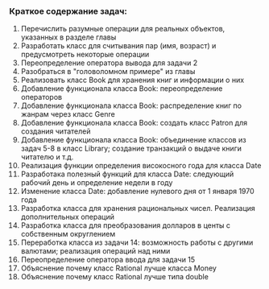 ### Краткое содержание задач:

1. Перечислить разумные операции для реальных объектов, указанных в разделе главы
2. Разработать класс для считывания пар (имя, возраст) и предусмотреть некоторые операции
3. Переопределение оператора вывода для задачи 2
4. Разобраться в "головоломном примере" из главы
5. Реализовать класс Book для хранения книг и информации о них
6. Добавление функционала класса Book: переопределение операторов
7. Добавление функционала класса Book: распределение книг по жанрам через класс Genre
8. Добавление функционала класса Book: создать класс Patron для создания читателей
9. Добавление функционала класса Book: объединение классов из задач 5-8 в класс Library; создание транзакций о выдаче книги читателю и т.д.
10. Реализация функции определения високосного года для класса Date
11. Разработака полезный функций для класса Date: следующий рабочий день и определение недели в году
12. Изменение класса Date: добавление нулевого дня от 1 января 1970 года
13. Разработка класса для хранения рациональных чисел. Реализация дополнительных операций
14. Разработка класса для преобразования долларов в центы с собственным округлением
15. Переработка класса из задачи 14: возможность работы с другими валютами; реализация операций над ними
16. Переопределение оператора ввода для задачи 15
17. Объяснение почему класс Rational лучше класса Money
18. Объяснение почему класс Rational лучше типа double 